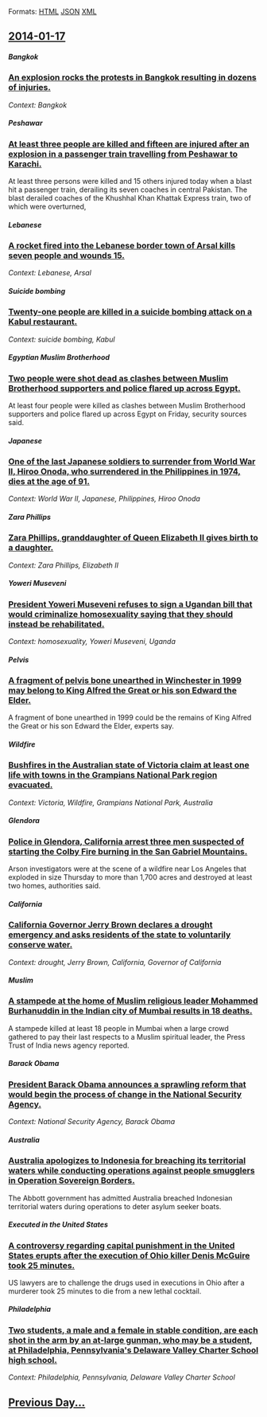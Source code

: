 
Formats: [HTML](2014/01/17/index.html)  [JSON](2014/01/17/index.json)  [XML](2014/01/17/index.xml)  

## [2014-01-17](/news/2014/01/17/index.md)

##### Bangkok
### [An explosion rocks the protests in Bangkok resulting in dozens of injuries. ](/news/2014/01/17/an-explosion-rocks-the-protests-in-bangkok-resulting-in-dozens-of-injuries.md)
_Context: Bangkok_

##### Peshawar
### [At least three people are killed and fifteen are injured after an explosion in a passenger train travelling from Peshawar to Karachi. ](/news/2014/01/17/at-least-three-people-are-killed-and-fifteen-are-injured-after-an-explosion-in-a-passenger-train-travelling-from-peshawar-to-karachi.md)
At least three persons were killed and 15 others injured today when a blast hit a passenger train, derailing its seven coaches in central Pakistan. The blast derailed coaches of the Khushhal Khan Khattak Express train, two of which were overturned,

##### Lebanese
### [A rocket fired into the Lebanese border town of Arsal kills seven people and wounds 15. ](/news/2014/01/17/a-rocket-fired-into-the-lebanese-border-town-of-arsal-kills-seven-people-and-wounds-15.md)
_Context: Lebanese, Arsal_

##### Suicide bombing
### [Twenty-one people are killed in a suicide bombing attack on a Kabul restaurant. ](/news/2014/01/17/twenty-one-people-are-killed-in-a-suicide-bombing-attack-on-a-kabul-restaurant.md)
_Context: suicide bombing, Kabul_

##### Egyptian Muslim Brotherhood
### [Two people were shot dead as clashes between Muslim Brotherhood supporters and police flared up across Egypt. ](/news/2014/01/17/two-people-were-shot-dead-as-clashes-between-muslim-brotherhood-supporters-and-police-flared-up-across-egypt.md)
At least four people were killed as clashes between Muslim Brotherhood supporters and police flared up across Egypt on Friday, security sources said.

##### Japanese
### [One of the last Japanese soldiers to surrender from World War II, Hiroo Onoda, who surrendered in the Philippines in 1974, dies at the age of 91. ](/news/2014/01/17/one-of-the-last-japanese-soldiers-to-surrender-from-world-war-ii-hiroo-onoda-who-surrendered-in-the-philippines-in-1974-dies-at-the-age-o.md)
_Context: World War II, Japanese, Philippines, Hiroo Onoda_

##### Zara Phillips
### [Zara Phillips, granddaughter of Queen Elizabeth II gives birth to a daughter. ](/news/2014/01/17/zara-phillips-granddaughter-of-queen-elizabeth-ii-gives-birth-to-a-daughter.md)
_Context: Zara Phillips, Elizabeth II_

##### Yoweri Museveni
### [President Yoweri Museveni refuses to sign a Ugandan bill that would criminalize homosexuality saying that they should instead be rehabilitated. ](/news/2014/01/17/president-yoweri-museveni-refuses-to-sign-a-ugandan-bill-that-would-criminalize-homosexuality-saying-that-they-should-instead-be-rehabilitat.md)
_Context: homosexuality, Yoweri Museveni, Uganda_

##### Pelvis
### [A fragment of pelvis bone unearthed in Winchester in 1999 may belong to King Alfred the Great or his son Edward the Elder. ](/news/2014/01/17/a-fragment-of-pelvis-bone-unearthed-in-winchester-in-1999-may-belong-to-king-alfred-the-great-or-his-son-edward-the-elder.md)
A fragment of bone unearthed in 1999 could be the remains of King Alfred the Great or his son Edward the Elder, experts say.

##### Wildfire
### [Bushfires in the Australian state of Victoria claim at least one life with towns in the Grampians National Park region evacuated. ](/news/2014/01/17/bushfires-in-the-australian-state-of-victoria-claim-at-least-one-life-with-towns-in-the-grampians-national-park-region-evacuated.md)
_Context: Victoria, Wildfire, Grampians National Park, Australia_

##### Glendora
### [Police in Glendora, California arrest three men suspected of starting the Colby Fire burning in the San Gabriel Mountains. ](/news/2014/01/17/police-in-glendora-california-arrest-three-men-suspected-of-starting-the-colby-fire-burning-in-the-san-gabriel-mountains.md)
Arson investigators were at the scene of a wildfire near Los Angeles that exploded in size Thursday to more than 1,700 acres and destroyed at least two homes, authorities said.

##### California
### [California Governor Jerry Brown declares a drought emergency and asks residents of the state to voluntarily conserve water. ](/news/2014/01/17/california-governor-jerry-brown-declares-a-drought-emergency-and-asks-residents-of-the-state-to-voluntarily-conserve-water.md)
_Context: drought, Jerry Brown, California, Governor of California_

##### Muslim
### [A stampede at the home of Muslim religious leader Mohammed Burhanuddin in the Indian city of Mumbai results in 18 deaths. ](/news/2014/01/17/a-stampede-at-the-home-of-muslim-religious-leader-mohammed-burhanuddin-in-the-indian-city-of-mumbai-results-in-18-deaths.md)
A stampede killed at least 18 people in Mumbai when a large crowd gathered to pay their last respects to a Muslim spiritual leader, the Press Trust of India news agency reported.

##### Barack Obama
### [President Barack Obama announces a sprawling reform that would begin the process of change in the National Security Agency. ](/news/2014/01/17/president-barack-obama-announces-a-sprawling-reform-that-would-begin-the-process-of-change-in-the-national-security-agency.md)
_Context: National Security Agency, Barack Obama_

##### Australia
### [Australia apologizes to Indonesia for breaching its territorial waters while conducting operations against people smugglers in Operation Sovereign Borders. ](/news/2014/01/17/australia-apologizes-to-indonesia-for-breaching-its-territorial-waters-while-conducting-operations-against-people-smugglers-in-operation-sov.md)
The Abbott government has admitted Australia breached Indonesian territorial waters during operations to deter asylum seeker boats.

##### Executed in the United States
### [A controversy regarding capital punishment in the United States erupts after the execution of Ohio killer Denis McGuire took 25 minutes. ](/news/2014/01/17/a-controversy-regarding-capital-punishment-in-the-united-states-erupts-after-the-execution-of-ohio-killer-denis-mcguire-took-25-minutes.md)
US lawyers are to challenge the drugs used in executions in Ohio after a murderer took 25 minutes to die from a new lethal cocktail.

##### Philadelphia
### [Two students, a male and a female in stable condition, are each shot in the arm by an at-large gunman, who may be a student, at Philadelphia, Pennsylvania's Delaware Valley Charter School high school. ](/news/2014/01/17/two-students-a-male-and-a-female-in-stable-condition-are-each-shot-in-the-arm-by-an-at-large-gunman-who-may-be-a-student-at-philadelphia.md)
_Context: Philadelphia, Pennsylvania, Delaware Valley Charter School_

## [Previous Day...](/news/2014/01/16/index.md)

